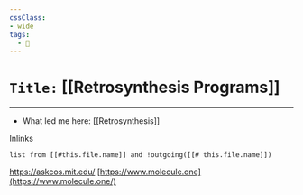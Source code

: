 ```yaml
---
cssClass:
- wide
tags:
  - 🧪
---
```


# `Title:` [[Retrosynthesis Programs]]
--- 

- What led me here: [[Retrosynthesis]]

Inlinks
```dataview 
list from [[#this.file.name]] and !outgoing([[# this.file.name]]) 
```

https://askcos.mit.edu/
[https://www.molecule.one](https://www.molecule.one/)


